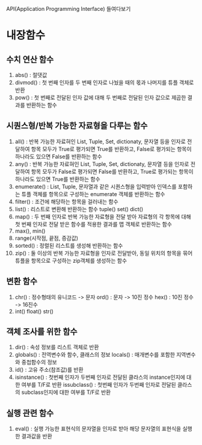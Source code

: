 API(Application Programming Interface) 들여다보기

# 내장함수

## 수치 연산 함수
1. abs() : 절댓값
2. divmod() : 첫 번째 인자를 두 번째 인자로 나눴을 때의 몫과 나머지를 튜플 객체로 반환
3. pow() : 첫 번째로 전달된 인자 값에 대해 두 번째로 전달된 인자 값으로 제곱한 결과를 반환하는 함수

## 시퀀스형/반복 가능한 자료형을 다루는 함수
1. all() : 반복 가능한 자료혀인 List, Tuple, Set, dictionaty, 문자열 등을 인자로 전달하여 항목 모두가 True로 평가되면 True를 반환하고, False로 평가되는 항목이 하나라도 있으면 False를 반환하는 함수
2. any() : 반복 가능한 자료혀인 List, Tuple, Set, dictionaty, 문자열 등을 인자로 전달하여 항목 모두가 False로 평가되면 False를 반환하고, True로 평가되는 항목이 하나라도 있으면 True를 반환하는 함수
3. enumerate() : List, Tuple, 문자열과 같은 시퀀스형을 입력받아 인덱스를 포함하는 튜플 객체를 항목으로 구성하는 enumerate 객체를 반환하는 함수
4. filter() : 조건에 해당하는 항목을 걸러내는 함수
5. list() : 리스트로 변환해 반환하는 함수
    tuple()
    set()
    dict()
6. map() : 두 번째 인자로 반복 가능한 자료형을 전달 받아 자료형의 각 항목에 대해 첫 번째 인자로 전달 받은 함수를 적용한 결과를 맵 객체로 반환하는 함수
7. max(), min()
8. range(시작점, 끝점, 증감값)
9. sorted() : 정렬된 리스트를 생성해 반환하는 함수
10. zip() : 둘 이상의 반복 가능한 자료형을 인자로 전달받아, 동일 위치의 항목을 묶어 튜플을 항목으로 구성하는 zip객체를 생성하는 함수

## 변환 함수
1. chr() : 정수형태의 유니코드 -> 문자
    ord() : 문자 -> 10진 정수
    hex() : 10진 정수 -> 16진수
2. int()
    float()
    str()

## 객체 조사를 위한 함수
1. dir() : 속성 정보를 리스트 객체로 반환
2. globals() : 전역변수와 함수, 클래스의 정보
    locals() : 매개변수를 포함한 지역변수와 중첩함수의 정보
3. id() : 고유 주소(참조값)를 반환
4. isinstance() : 첫번째 인자가 두번째 인자로 전달된 클라스의 instance인지에 대한 여부를 T/F로 반환
    issubclass() : 첫번째 인자가 두번째 인자로 전달된 클라스의 subclass인지에 대한 여부를 T/F로 반환

## 실행 관련 함수
1. eval() : 실행 가능한 표현식의 문자열을 인자로 받아 해당 문자열의 표현식을 실행한 결과값을 반환